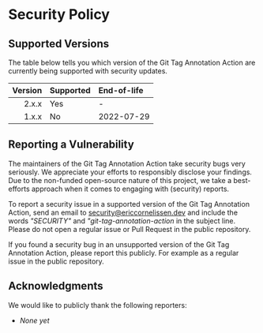 # Security Policy

## Supported Versions

The table below tells you which version of the Git Tag Annotation Action are
currently being supported with security updates.

| Version | Supported | End-of-life |
| ------: | :-------- | :---------- |
|   2.x.x | Yes       | -           |
|   1.x.x | No        | 2022-07-29  |

## Reporting a Vulnerability

The maintainers of the Git Tag Annotation Action take security bugs very
seriously. We appreciate your efforts to responsibly disclose your findings. Due
to the non-funded open-source nature of this project, we take a best-efforts
approach when it comes to engaging with (security) reports.

To report a security issue in a supported version of the Git Tag Annotation
Action, send an email to [security@ericcornelissen.dev] and include the words
_"SECURITY"_ and _"git-tag-annotation-action_ in the subject line. Please do not
open a regular issue or Pull Request in the public repository.

If you found a security bug in an unsupported version of the Git Tag Annotation
Action, please report this publicly. For example as a regular issue in the
public repository.

## Acknowledgments

We would like to publicly thank the following reporters:

- _None yet_

[security@ericcornelissen.dev]: mailto:security@ericcornelissen.dev?subject=SECURITY%20%28git-tag-annotation-action%29
